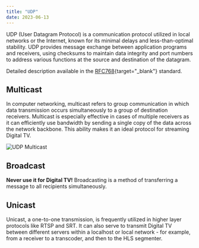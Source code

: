 ```yaml
---
title: "UDP"
date: 2023-06-13
---
```


UDP (User Datagram Protocol) is a communication protocol utilized in local networks or the Internet, known for its minimal delays and less-than-optimal stability. UDP provides message exchange between application programs and receivers, using checksums to maintain data integrity and port numbers to address various functions at the source and destination of the datagram.

Detailed description available in the [RFC768](https://www.rfc-editor.org/rfc/rfc768){target="_blank"} standard.

## Multicast

In computer networking, multicast refers to group communication in which data transmission occurs simultaneously to a group of destination receivers. Multicast is especially effective in cases of multiple receivers as it can efficiently use bandwidth by sending a single copy of the data across the network backbone. This ability makes it an ideal protocol for streaming Digital TV.

![UDP Multicast](https://cdn.cesbo.com/help/astra/delivery/udp.svg)

## Broadcast

**Never use it for Digital TV!** Broadcasting is a method of transferring a message to all recipients simultaneously.

## Unicast

Unicast, a one-to-one transmission, is frequently utilized in higher layer protocols like RTSP and SRT. It can also serve to transmit Digital TV between different servers within a localhost or local network - for example, from a receiver to a transcoder, and then to the HLS segmenter.

